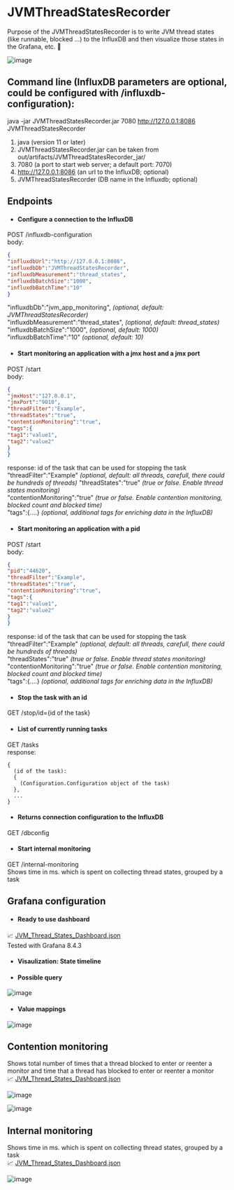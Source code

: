 # JVMThreadStatesRecorder

Purpose of the JVMThreadStatesRecorder is to write JVM thread states (like runnable, blocked ...) to the InfluxDB and then visualize those states in the Grafana, etc. 🧵

![image](https://user-images.githubusercontent.com/79479018/161306520-70a44e5b-c9ce-4c46-9a9a-0f64bc73617a.png)


## Command line (InfluxDB parameters are optional, could be configured with /influxdb-configuration):
java -jar JVMThreadStatesRecorder.jar 7080 http://127.0.0.1:8086 JVMThreadStatesRecorder
1. java (version 11 or later)  
2. JVMThreadStatesRecorder.jar can be taken from out/artifacts/JVMThreadStatesRecorder_jar/  
3. 7080 (a port to start web server; a default port: 7070)
4. http://127.0.0.1:8086 (an url to the InfluxDB; optional)
5. JVMThreadStatesRecorder (DB name in the Influxdb; optional)

## Endpoints

- #### Configure a connection to the InfluxDB
POST /influxdb-configuration  
body:
```json
{  
"influxdbUrl":"http://127.0.0.1:8086",  
"influxdbDb":"JVMThreadStatesRecorder",  
"influxdbMeasurement":"thread_states",  
"influxdbBatchSize":"1000",  
"influxdbBatchTime":"10"  
}
```
"influxdbDb":"jvm_app_monitoring",  *(optional, default: JVMThreadStatesRecorder)*  
"influxdbMeasurement":"thread_states",  *(optional, default: thread_states)*  
"influxdbBatchSize":"1000",  *(optional, default: 1000)*  
"influxdbBatchTime":"10"  *(optional, default: 10)*

- #### Start monitoring an application with a jmx host and a jmx port
POST /start  
body:
```json
{  
"jmxHost":"127.0.0.1",  
"jmxPort":"9010",  
"threadFilter":"Example",
"threadStates":"true",   
"contentionMonitoring":"true",  
"tags":{  
"tag1":"value1",  
"tag2":"value2"  
}  
}  
```
response: id of the task that can be used for stopping the task  
"threadFilter":"Example" *(optional, default: all threads, carefull, there could be hundreds of threads)*
"threadStates":"true" *(true or false. Enable thread states monitoring)*  
"contentionMonitoring":"true" *(true or false. Enable contention monitoring, blocked count and blocked time)*  
"tags":{....} *(optional, additional tags for enriching data in the InfluxDB)*

- #### Start monitoring an application with a pid
POST /start  
body:
```json
{  
"pid":"44620",  
"threadFilter":"Example",
"threadStates":"true",
"contentionMonitoring":"true", 
"tags":{  
"tag1":"value1",  
"tag2":"value2"  
}  
}  
```
response: id of the task that can be used for stopping the task  
"threadFilter":"Example" *(optional, default: all threads, carefull, there could be hundreds of threads)*  
"threadStates":"true" *(true or false. Enable thread states monitoring)*  
"contentionMonitoring":"true" *(true or false. Enable contention monitoring, blocked count and blocked time)*  
"tags":{....} *(optional, additional tags for enriching data in the InfluxDB)*

- #### Stop the task with an id
GET /stop/id={id of the task}

- #### List of currently running tasks
GET /tasks  
response:
```
{  
  (id of the task):  
  {  
    (Configuration.Configuration object of the task)  
  },  
  ...
}    
```  

- #### Returns connection configuration to the InfluxDB
GET /dbconfig

- #### Start internal monitoring
GET /internal-monitoring  
Shows time in ms. which is spent on collecting thread states, grouped by a task

## Grafana configuration
- #### Ready to use dashboard
:chart_with_upwards_trend: [JVM_Thread_States_Dashboard.json](JVM_Thread_States_Dashboard.json)   
Tested with Grafana 8.4.3

- #### Visaulization: State timeline

- #### Possible query
![image](https://user-images.githubusercontent.com/79479018/160241944-03c1b717-69c8-42be-afd5-b1e65a025a09.png)

- #### Value mappings
![image](https://user-images.githubusercontent.com/79479018/160242159-ab79b34a-6213-4728-ab64-8193456e6795.png)


## Contention monitoring  
Shows total number of times that a thread blocked to enter or reenter a monitor and time that a thread has blocked to enter or reenter a monitor  
:chart_with_upwards_trend: [JVM_Thread_States_Dashboard.json](JVM_Thread_States_Dashboard.json)  

![image](https://user-images.githubusercontent.com/79479018/163650103-1dd6bae0-a7a7-4f36-ac45-fd684365cff8.png)  

![image](https://user-images.githubusercontent.com/79479018/163650185-d8ba27b5-411f-4d42-9de9-ac586836d963.png)  


## Internal monitoring
Shows time in ms. which is spent on collecting thread states, grouped by a task   
:chart_with_upwards_trend: [JVM_Thread_States_Dashboard.json](JVM_Thread_States_Dashboard.json)

![image](https://user-images.githubusercontent.com/79479018/161435702-f2e92699-dbb6-47a1-9018-81fa01719538.png)  
